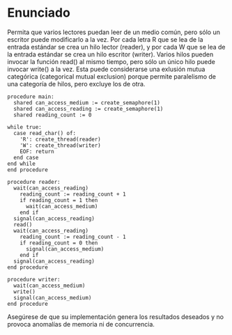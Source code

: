 # Enunciado

Permita que varios lectores puedan leer de un medio común, pero sólo un escritor puede modificarlo a la vez. Por cada letra R que se lea de la entrada estándar se crea un hilo lector (reader), y por cada W que se lea de la entrada estándar se crea un hilo escritor (writer). Varios hilos pueden invocar la función read() al mismo tiempo, pero sólo un único hilo puede invocar write() a la vez. Esta puede considerarse una exlusión mutua categórica (categorical mutual exclusion) porque permite paralelismo de una categoría de hilos, pero excluye los de otra.

    procedure main:
      shared can_access_medium := create_semaphore(1)
      shared can_access_reading := create_semaphore(1)
      shared reading_count := 0

    while true:
      case read_char() of:
        'R': create_thread(reader)
        'W': create_thread(writer)
        EOF: return
      end case
    end while
    end procedure

    procedure reader:
      wait(can_access_reading)
        reading_count := reading_count + 1
        if reading_count = 1 then
          wait(can_access_medium)
        end if
      signal(can_access_reading)
      read()
      wait(can_access_reading)
        reading_count := reading_count - 1
        if reading_count = 0 then
          signal(can_access_medium)
        end if
      signal(can_access_reading)
    end procedure

    procedure writer:
      wait(can_access_medium)
      write()
      signal(can_access_medium)
    end procedure

Asegúrese de que su implementación genera los resultados deseados y no provoca anomalías de memoria ni de concurrencia.
